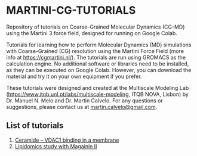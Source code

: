 # MARTINI-CG-TUTORIALS
Repository of tutorials on Coarse-Grained Molecular Dynamics (CG-MD) using the Martini 3 force field, designed for running on Google Colab.

Tutorials for learning how to perform Molecular Dynamics (MD) simulations with Coarse-Grained (CG) resolution using the Martini Force Field (more info at https://cgmartini.nl/). The tutorials are run using GROMACS as the calculation engine. No additional software or libraries need to be installed, as they can be executed on Google Colab. However, you can download the material and try it on your own equipment if you prefer.

These tutorials were designed and created at the Multiscale Modeling Lab (https://www.itqb.unl.pt/labs/multiscale-modeling, ITQB NOVA, Lisbon) by Dr. Manuel N. Melo and Dr. Martin Calvelo. For any questions or suggestions, please contact us at martin.calvelo@gmail.com.

## List of tutorials
1. [Ceramide – VDAC1 binding in a membrane](https://github.com/martincalvelo/MARTINI-CG-TUTORIALS/tree/main/1-Ceramide%E2%80%93VDAC1_binding_in_a_membrane)
2. [Lipidomics study with Magainin II](https://github.com/martincalvelo/MARTINI-CG-TUTORIALS/tree/main/2-Lipidomics_with_Magainin_II)
